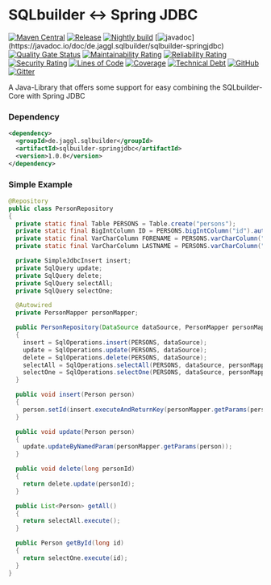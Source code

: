 # SQLbuilder <-> Spring JDBC

[![Maven Central](https://img.shields.io/maven-metadata/v/http/central.maven.org/maven2/de/jaggl/sqlbuilder/sqlbuilder-springjdbc/maven-metadata.xml.svg)](https://search.maven.org/#search%7Cgav%7C1%7Cg%3A%22de.jaggl.sqlbuilder%22%20AND%20a%3A%22sqlbuilder-springjdbc%22)
[![Release](https://github.com/de-jaggl/sqlbuilder-springjdbc/workflows/release/badge.svg)](https://github.com/de-jaggl/sqlbuilder-springjdbc/actions)
[![Nightly build](https://github.com/de-jaggl/sqlbuilder-springjdbc/workflows/nightly/badge.svg)](https://github.com/de-jaggl/sqlbuilder-springjdbc/actions)
[![javadoc](https://javadoc.io/badge2/de.jaggl.sqlbuilder/sqlbuilder-springjdbc/javadoc.svg?)](https://javadoc.io/doc/de.jaggl.sqlbuilder/sqlbuilder-springjdbc)
[![Quality Gate Status](https://sonarcloud.io/api/project_badges/measure?project=de-jaggl_sqlbuilder-springjdbc&metric=alert_status)](https://sonarcloud.io/dashboard?id=de-jaggl_sqlbuilder-springjdbc)
[![Maintainability Rating](https://sonarcloud.io/api/project_badges/measure?project=de-jaggl_sqlbuilder-springjdbc&metric=sqale_rating)](https://sonarcloud.io/dashboard?id=de-jaggl_sqlbuilder-springjdbc)
[![Reliability Rating](https://sonarcloud.io/api/project_badges/measure?project=de-jaggl_sqlbuilder-springjdbc&metric=reliability_rating)](https://sonarcloud.io/dashboard?id=de-jaggl_sqlbuilder-springjdbc)
[![Security Rating](https://sonarcloud.io/api/project_badges/measure?project=de-jaggl_sqlbuilder-springjdbc&metric=security_rating)](https://sonarcloud.io/dashboard?id=de-jaggl_sqlbuilder-springjdbc)
[![Lines of Code](https://sonarcloud.io/api/project_badges/measure?project=de-jaggl_sqlbuilder-springjdbc&metric=ncloc)](https://sonarcloud.io/dashboard?id=de-jaggl_sqlbuilder-springjdbc)
[![Coverage](https://sonarcloud.io/api/project_badges/measure?project=de-jaggl_sqlbuilder-springjdbc&metric=coverage)](https://sonarcloud.io/dashboard?id=de-jaggl_sqlbuilder-springjdbc)
[![Technical Debt](https://sonarcloud.io/api/project_badges/measure?project=de-jaggl_sqlbuilder-springjdbc&metric=sqale_index)](https://sonarcloud.io/dashboard?id=de-jaggl_sqlbuilder-springjdbc)
[![GitHub](https://img.shields.io/github/license/de-jaggl/sqlbuilder-springjdbc)](https://github.com/de-jaggl/sqlbuilder-springjdbc/blob/master/LICENSE)
[![Gitter](https://badges.gitter.im/de-jaggl/community.svg)](https://gitter.im/de-jaggl/community?utm_source=badge&utm_medium=badge&utm_campaign=pr-badge)

A Java-Library that offers some support for easy combining the SQLbuilder-Core with Spring JDBC

### Dependency

```xml
<dependency>
  <groupId>de.jaggl.sqlbuilder</groupId>
  <artifactId>sqlbuilder-springjdbc</artifactId>
  <version>1.0.0</version>
</dependency>
```

### Simple Example

```java
@Repository
public class PersonRepository
{
  private static final Table PERSONS = Table.create("persons");
  private static final BigIntColumn ID = PERSONS.bigIntColumn("id").autoIncrement().build();
  private static final VarCharColumn FORENAME = PERSONS.varCharColumn("forename").build();
  private static final VarCharColumn LASTNAME = PERSONS.varCharColumn("lastname").build();

  private SimpleJdbcInsert insert;
  private SqlQuery update;
  private SqlQuery delete;
  private SqlQuery selectAll;
  private SqlQuery selectOne;

  @Autowired
  private PersonMapper personMapper;

  public PersonRepository(DataSource dataSource, PersonMapper personMapper)
  {
    insert = SqlOperations.insert(PERSONS, dataSource);
    update = SqlOperations.update(PERSONS, dataSource);
    delete = SqlOperations.delete(PERSONS, dataSource);
    selectAll = SqlOperations.selectAll(PERSONS, dataSource, personMapper);
    selectOne = SqlOperations.selectOne(PERSONS, dataSource, personMapper);
  }

  public void insert(Person person)
  {
    person.setId(insert.executeAndReturnKey(personMapper.getParams(person)));
  }

  public void update(Person person)
  {
    update.updateByNamedParam(personMapper.getParams(person));
  }

  public void delete(long personId)
  {
    return delete.update(personId);
  }

  public List<Person> getAll()
  {
    return selectAll.execute();
  }

  public Person getById(long id)
  {
    return selectOne.execute(id);
  }
}
```
